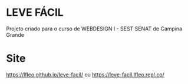 # LEVE FÁCIL

Projeto criado para o curso de WEBDESIGN I - SEST SENAT de Campina Grande

# Site
https://lfleo.github.io/leve-facil/
ou
https://leve-facil.lfleo.repl.co/
